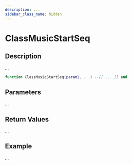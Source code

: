 ```yaml
---
description: ...
sidebar_class_name: hidden
---
```


# ClassMusicStartSeq

## Description

...

```lua
function ClassMusicStartSeq(param1, ...) --[[ ... ]] end
```

## Parameters

...

## Return Values

...

## Example

...


